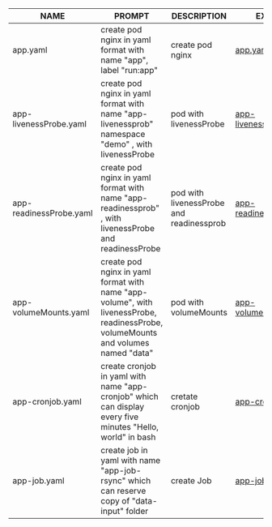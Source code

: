 | NAME | PROMPT | DESCRIPTION | EXAMPLE |
|------|--------|-------------|---------|
| app.yaml | create pod nginx in yaml format with name "app", label "run:app" | create pod nginx | [app.yaml](app.yaml) |
| app-livenessProbe.yaml | create pod nginx in yaml format with name "app-livenessprob" namespace "demo" , with livenessProbe | pod  with livenessProbe | [app-livenessProbe.yaml](app-livenessProbe.yaml) |
| app-readinessProbe.yaml | create pod nginx in yaml format with name "app-readinessprob" , with livenessProbe and  readinessProbe | pod  with livenessProbe and readinessprob | [app-readinessProbe.yaml](app-readinessProbe.yaml) |
| app-volumeMounts.yaml | create pod nginx in yaml format with name "app-volume", with livenessProbe,   readinessProbe, volumeMounts and volumes named "data" | pod with volumeMounts | [app-volumeMounts.yaml](app-volumeMounts.yaml) |
| app-cronjob.yaml | create cronjob in yaml  with name "app-cronjob" which can display every five minutes "Hello, world" in bash | cretate cronjob | [app-cronjob.yaml](app-cronjob.yaml) |
| app-job.yaml | create job in yaml  with name "app-job-rsync" which can reserve copy of "data-input" folder | create Job | [app-job.yaml](app-job.yaml) |